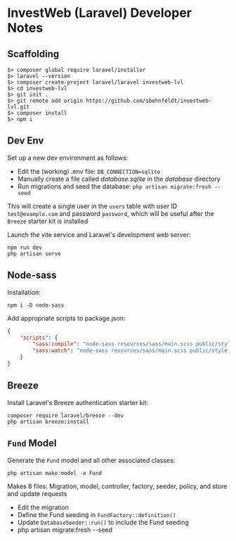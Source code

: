 # InvestWeb (Laravel) Developer Notes

## Scaffolding
```shell
$> composer global require laravel/installer
$> laravel --version
$> composer create-project laravel/laravel investweb-lvl
$> cd investweb-lvl
$> git init .
$> git remote add origin https://github.com/sbehnfeldt/investweb-lvl.git
$> composer install
$> npm i
```

## Dev Env

Set up a new dev environment as follows:

* Edit the (working) .env file: `DB_CONNECTION=sqlite`
* Manually create a file called _database.sqlite_ in the _database_ directory
* Run migrations and seed the database: `php artisan migrate:fresh --seed`

This will create a single user in the `users` table with user ID `test@example.com` and password `password`,
which will be useful after the `Breeze` starter kit is installed

Launch the vite service and Laravel's development web server:

```shell
npm run dev
php artisan serve
```

## Node-sass

Installation:

```shell
npm i -D node-sass
```

Add appropriate scripts to package.json:

```json
{
    "scripts": {
        "sass:compile": "node-sass resources/sass/main.scss public/style.css",
        "sass:watch": "node-sass resources/sass/main.scss public/style.css -w"
    }
}
```

## Breeze

Install Laravel's Breeze authentication starter kit:

```
composer require laravel/breeze --dev
php artisan breeze:install
```

## `Fund` Model

Generate the `Fund` model and all other associated classes:

```php
php artisan make:model -a Fund
```

Makes 8 files: Migration, model, controller, factory, seeder, policy, and store and update requests

- Edit the migration
- Define the Fund seeding in `FundFactory::definition()`
- Update `DatabaseSeeder::run()` to include the Fund seeding
- php artisan migrate:fresh --seed

